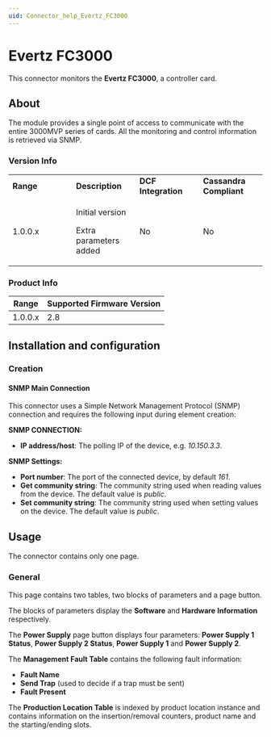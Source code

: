 ```yaml
---
uid: Connector_help_Evertz_FC3000
---
```


# Evertz FC3000

This connector monitors the **Evertz FC3000**, a controller card.

## About

The module provides a single point of access to communicate with the entire 3000MVP series of cards. All the monitoring and control information is retrieved via SNMP.

### Version Info

<table>
<colgroup>
<col style="width: 25%" />
<col style="width: 25%" />
<col style="width: 25%" />
<col style="width: 25%" />
</colgroup>
<tbody>
<tr class="odd">
<td><strong>Range</strong></td>
<td><strong>Description</strong></td>
<td><strong>DCF Integration</strong></td>
<td><strong>Cassandra Compliant</strong></td>
</tr>
<tr class="even">
<td><p>1.0.0.x</p></td>
<td><p>Initial version</p>
<p>Extra parameters added</p></td>
<td>No</td>
<td>No</td>
</tr>
</tbody>
</table>

### Product Info

| Range | Supported Firmware Version |
|------------------|-----------------------------|
| 1.0.0.x          | 2.8                         |

## Installation and configuration

### Creation

#### SNMP Main Connection

This connector uses a Simple Network Management Protocol (SNMP) connection and requires the following input during element creation:

**SNMP CONNECTION:**

- **IP address/host**: The polling IP of the device, e.g. *10.150.3.3*.

**SNMP Settings:**

- **Port number**: The port of the connected device, by default *161*.
- **Get community string**: The community string used when reading values from the device. The default value is *public*.
- **Set community string**: The community string used when setting values on the device. The default value is *public*.

## Usage

The connector contains only one page.

### General

This page contains two tables, two blocks of parameters and a page button.

The blocks of parameters display the **Software** and **Hardware** **Information** respectively.

The **Power Supply** page button displays four parameters: **Power Supply 1 Status**, **Power Supply 2 Status**, **Power Supply 1** and **Power Supply 2**.

The **Management Fault Table** contains the following fault information:

- **Fault Name**
- **Send Trap** (used to decide if a trap must be sent)
- **Fault Present**

The **Production Location Table** is indexed by product location instance and contains information on the insertion/removal counters, product name and the starting/ending slots.
